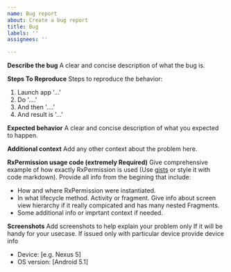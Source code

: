```yaml
---
name: Bug report
about: Create a bug report
title: Bug
labels: ''
assignees: ''

---
```


**Describe the bug**
A clear and concise description of what the bug is.

**Steps To Reproduce**
Steps to reproduce the behavior:
1. Launch app '...'
2. Do '....'
3. And then '....'
4. And result is '...'

**Expected behavior**
A clear and concise description of what you expected to happen.

**Additional context**
Add any other context about the problem here.

**RxPermission usage code (extremely Required)**
Give comprehensive example of how exactly RxPermission is used (Use [gists](https://gist.github.com/) or style it with code markdown). Provide all info from the begining that include:
- How and where RxPermission were instantiated. 
- In what lifecycle method. Activity or fragment. Give info about screen view hierarchy if it really compicated and has many nested Fragments.
- Some additional info or imprtant context if needed. 

**Screenshots**
Add screenshots to help explain your problem only If it will be handy for your usecase.
If issued only with particular device provide device info 
 - Device: [e.g. Nexus 5]
 - OS version: [Android 5.1]
